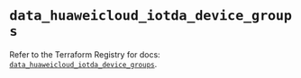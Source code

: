 # `data_huaweicloud_iotda_device_groups`

Refer to the Terraform Registry for docs: [`data_huaweicloud_iotda_device_groups`](https://registry.terraform.io/providers/huaweicloud/huaweicloud/1.71.1/docs/data-sources/iotda_device_groups).

